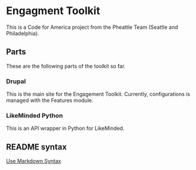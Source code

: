 # Engagment Toolkit #

This is a Code for America project from the Pheattle Team (Seattle and Philadelphia).

## Parts ##

These are the following parts of the toolkit so far.

### Drupal ###

This is the main site for the Engagement Toolkit.  Currently, configurations is managed with the Features module.

### LikeMinded Python ###

This is an API wrapper in Python for LikeMinded.


## README syntax ##

[Use Markdown Syntax](http://daringfireball.net/projects/markdown/syntax)